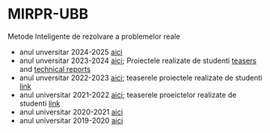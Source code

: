 # MIRPR-UBB

Metode Inteligente de rezolvare a problemelor reale
- anul unversitar 2024-2025 [aici](https://github.com/lauradiosan/MIRPR-UBB/tree/master/2024-2025)
- anul unversitar 2023-2024 [aici](https://github.com/lauradiosan/MIRPR-UBB/tree/master/2023-2024); Proiectele realizate de studenti [teasers](https://youtube.com/playlist?list=PLWqoeian8g3YajfphknOXtBpiQTR_ToBT&feature=shared) and [technical reports](https://github.com/lauradiosan/MIRPR-UBB/tree/master/2023-2024/StudReports) 
- anul unversitar 2022-2023 [aici](https://github.com/lauradiosan/MIRPR-UBB/tree/master/2022-2023); teaserele proiectele realizate de studenti [link](https://youtube.com/playlist?list=PLWqoeian8g3b8oZkP8aU-XhyyyC1q06eY)
- anul universitar 2021-2022 [aici](https://github.com/lauradiosan/MIRPR-UBB/tree/master/2021-2022); teaserele proeictelor realizate de studenti [link](https://youtube.com/playlist?list=PLWqoeian8g3ZYhegUkqqQ9YNRCBM9XIVR)
- anul universitar 2020-2021 [aici](https://github.com/lauradiosan/MIRPR-UBB/tree/master/2020-2021)
- anul universitar 2019-2020 [aici](https://github.com/lauradiosan/MIRPR-2019-2020)
